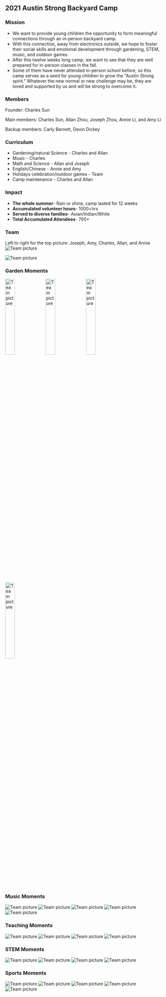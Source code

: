 ## 2021 Austin Strong Backyard Camp

### Mission

* We want to provide young children the opportunity to form meaningful connections through an in-person backyard camp. 
* With this connection, away from electronics outside, we hope to foster their social skills and emotional development through gardening, STEM, music, and outdoor games. 
* After this twelve weeks long camp, we want to see that they are well prepared for in-person classes in the fall. 
* Some of them have never attended in-person school before, so this camp serves as a seed for young children to grow the "Austin Strong spirit." Whatever the new normal or new challenge may be, they are loved and supported by us and will be strong to overcome it. 


### Members

Founder: Charles Sun

Main members: Charles Sun, Allan Zhou, Joseph Zhou, Annie Li, and Amy Li

Backup members: Carly Barnett, Devin Dickey

### Curriculum
* Gardening/natural Science -  Charles and Allan
* Music - Charles
* Math and Science - Allan and Joseph
* English/Chinese - Annie and Amy
* Holidays celebration/outdoor games - Team
* Camp maintenance - Charles and Allan

### Impact

* **The whole summer**- Rain or shine, camp lasted for 12 weeks
* **Accumulated volunteer hours**- 1000+hrs
* **Served to diverse families**- Asian/Indian/White
* **Total Accumulated Attendees**- 700+

### Team

Left to right for the top picture: Joseph, Amy, Charles, Allan, and Annie 
<img src="images/Team/Team.JPG"
     alt="Team picture"
     style="" />

<img src="images/Team/Impact.JPG"
     alt="Team picture"
     style="" />
     
    
    
### Garden Moments

<img src="images/Garden/Basil.JPG"
     alt="Team picture"
     style="width: 24.99999%" />
<img src="images/Garden/GCKgrow.JPG"
     alt="Team picture"
     style="width: 24.99999%" />
<img src="images/Garden/K2b.JPG"
     alt="Team picture"
     style="width: 24.99999%" />
<img src="images/Garden/Pump4.JPG"
     alt="Team picture"
     style="width: 24.99999%" />


### Music Moments

<img src="images/Music/AA_Mus.JPG"
     alt="Team picture"
     style="" />
<img src="images/Music/C_Mus3.JPG"
     alt="Team picture"
     style="" />
<img src="images/Music/C_Mus4.JPG"
     alt="Team picture"
     style="" />
<img src="images/Music/C_Mus7.JPG"
     alt="Team picture"
     style="" />
<img src="images/Music/MusTrio.JPG"
     alt="Team picture"
     style="" />


### Teaching Moments

<img src="images/Teaching/BackyardCamp.JPG"
     alt="Team picture"
     style="" />
<img src="images/Teaching/CC.JPG"
     alt="Team picture"
     style="" />
<img src="images/Teaching/CholeIndian.JPG"
     alt="Team picture"
     style="" />
<img src="images/Teaching/IMG_0119.JPG"
     alt="Team picture"
     style="" />
     
     
### STEM Moments

<img src="images/Teaching/stem/Lego.JPG"
     alt="Team picture"
     style="" />
<img src="images/Teaching/stem/Log3.JPG"
     alt="Team picture"
     style="" />
<img src="images/Teaching/stem/lego4.JPG"
     alt="Team picture"
     style="" />
<img src="images/Teaching/stem/lgo.JPG"
     alt="Team picture"
     style="" />
     
### Sports Moments

<img src="images/Outdorr/C_G.JPG"
     alt="Team picture"
     style="" />
<img src="images/Outdorr/C_Yard2.JPG"
     alt="Team picture"
     style="" />
<img src="images/Outdorr/C_Yard4.JPG"
     alt="Team picture"
     style="" />
<img src="images/Outdorr/CZ1.JPG"
     alt="Team picture"
     style="" />
<img src="images/Outdorr/CA.JPG"
     alt="Team picture"
     style="" />
